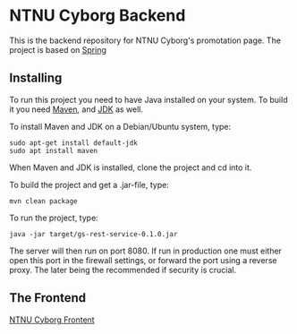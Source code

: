 # NTNU Cyborg Backend

This is the backend repository for NTNU Cyborg's promotation page.
The project is based on [Spring](https://spring.io/ "A JVM-based server framework")

## Installing

To run this project you need to have Java installed on your system.
To build it you need [Maven](https://maven.apache.org/ "Among many other things, a practical build tool for Java"), and [JDK](https://www.oracle.com/technetwork/java/javaee/downloads/jdk8-downloads-2133151.html "Java Devlopment Kit") as well.

To install Maven and JDK on a Debian/Ubuntu system, type:
```
sudo apt-get install default-jdk
sudo apt install maven
```

When Maven and JDK is installed, clone the project and cd into it.  

To build the project and get a .jar-file, type:
```
mvn clean package
```

To run the project, type:
```
java -jar target/gs-rest-service-0.1.0.jar
```

The server will then run on port 8080.
If run in production one must either open this port in the firewall settings,
or forward the port using a reverse proxy.
The later being the recommended if security is crucial.

## The Frontend
[NTNU Cyborg Frontent](https://github.com/Astroxslurg/ntnu-cyborg_node "A Node/Next-based frontend repo")
